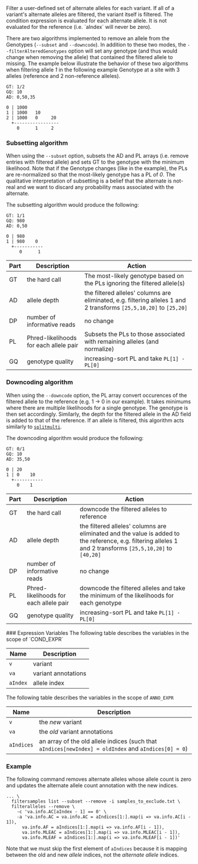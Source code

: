 <div class="cmdhead"></div>

<div class="cmdsubsection">
Filter a user-defined set of alternate alleles for each variant. If all of a variant's alternate alleles are filtered, the variant itself is filtered. The condition expression is evaluated for each alternate allele. It is not evaluated for the reference (i.e. `aIndex` will never be zero).

There are two algorithms implemented to remove an allele from the Genotypes (`--subset` and `--downcode`).
In addition to these two modes, the `--filterAlteredGenotypes` option will set any genotype (and thus would change when removing the allele) that contained the filtered allele to missing.
The example below illustrate the behavior of these two algorithms when filtering allele _1_ in the following example Genotype at a site with 3 alleles (reference and 2 non-reference alleles).

```
GT: 1/2
GQ: 10
AD: 0,50,35

0 | 1000
1 | 1000   10
2 | 1000   0     20
  +-----------------
    0      1     2
```

### Subsetting algorithm

When using the `--subset` option, subsets the AD and PL arrays (i.e. remove entries with filtered allele) and sets GT to the genotype with the minimum likelihood.
Note that if the Genotype changes (like in the example), the PLs are re-normalized so that the most-likely genotype has a PL of _0_.
The qualitative interpretation of subsetting is a belief that the alternate is not-real and we want to discard any probability mass associated with the alternate.

The subsetting algorithm would produce the following:
```
GT: 1/1
GQ: 980
AD: 0,50

0 | 980
1 | 980    0
  +-----------
     0      1
```

|Part|Description|Action|
|---|---|---|
|GT|the hard call|The most-likely genotype based on the PLs ignoring the filtered allele(s)|
|AD|allele depth|the filtered alleles' columns are eliminated, e.g. filtering alleles 1 and 2 transforms `[25,5,10,20]` to `[25,20]`|
|DP|number of informative reads|no change|
|PL|Phred-likelihoods for each allele pair|Subsets the PLs to those associated with remaining alleles (and normalize)|
|GQ|genotype quality|increasing-sort PL and take `PL[1] - PL[0]`|

### Downcoding algorithm

When using the `--downcode` option, the PL array convert occurences of the filtered allele to the reference (e.g. 1 -> 0 in our example).
It takes minimums where there are multiple likelihoods for a single genotype. The genotype is then set accordingly.
Similarly, the depth for the filtered allele in the AD field is added to that of the reference.
If an allele is filtered, this algorithm acts similarly to [`splitmulti`](#splitmulti).

The downcoding algorithm would produce the following:
```
GT: 0/1
GQ: 10
AD: 35,50

0 | 20
1 | 0    10
  +-----------
    0    1
```

|Part|Description|Action|
|---|---|---|
|GT|the hard call|downcode the filtered alleles to reference|
|AD|allele depth|the filtered alleles' columns are eliminated and the value is added to the reference, e.g. filtering alleles 1 and 2 transforms `[25,5,10,20]` to `[40,20]`|
|DP|number of informative reads|no change|
|PL|Phred-likelihoods for each allele pair|downcode the filtered alleles and take the minimum of the likelihoods for each genotype|
|GQ|genotype quality|increasing-sort PL and take `PL[1] - PL[0]`|
</div>

<div class="synopsis"></div>

<div class="options"></div>

<div class="cmdsubsection">
### Expression Variables
The following table describes the variables in the scope of `COND_EXPR`

| Name | Description |
| --- | --- |
| `v` | variant |
| `va` | variant annotations |
| `aIndex` | allele index |

The following table describes the variables in the scope of `ANNO_EXPR`

| Name | Description |
| --- | --- |
| `v` | the _new_ variant |
| `va` | the _old_ variant annotations |
| `aIndices` | an array of the old allele indices (such that `aIndices[newIndex] = oldIndex` and `aIndices[0] = 0`) |

### Example

The following command removes alternate alleles whose allele count is zero and updates the alternate allele count annotation with the new indices.

```
... \
  filtersamples list --subset --remove -i samples_to_exclude.txt \
  filteralleles --remove \
    -c 'va.info.AC[aIndex - 1] == 0' \
    -a 'va.info.AC = va.info.AC = aIndices[1:].map(i => va.info.AC[i - 1]),
      va.info.AF = aIndices[1:].map(i => va.info.AF[i - 1]),
      va.info.MLEAC = aIndices[1:].map(i => va.info.MLEAC[i - 1]),
      va.info.MLEAF = aIndices[1:].map(i => va.info.MLEAF[i - 1])'
```

Note that we must skip the first element of `aIndices` because it is mapping between the old and new *allele* indices, not the *alternate allele* indices.

</div>
